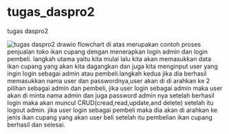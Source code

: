 # tugas_daspro2
tugas daspro2


![tugas daspro2 drawio](https://github.com/fachiaditiasaputra/tugas_daspro2/assets/144757500/54205f7b-9513-4005-82e6-9eb42aa3330e)
flowchart di atas merupakan contoh proses penjualan toko ikan cupang dengan menerapkan login admin dan login pembeli.
langkah utama yaitu kita mulai lalu kita akan memasukkan data ikan cupang yang akan kita dagangkan  dan juga kita menginput user yang ingin login sebagai admin atau pembeli.langkah kedua jika dia berhasil memasukkan nama user dan passwordnya,user akan di di arahkan ke 2 pilihan sebagai admin dan pembeli, jika user login sebagai admin maka user akan di minta nama admin dan juga password admin nya setelah berhasil login maka akan muncul CRUD(cread,read,update,and delete) setelah itu logout admin. jika user login sebagai pembeli maka dia akan di arahkan ke jenis ikan cupang yang akan user beli setelah itu pembelian ikan cupang berhasil dan selesai.

